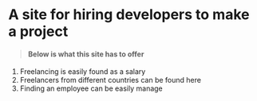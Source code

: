 #  A site for hiring developers to make a project
> ####  Below is what this site has to offer 

1. Freelancing is easily found as a salary
2. Freelancers from different countries can be found here
3. Finding an employee can be easily manage

